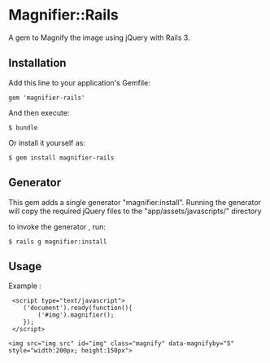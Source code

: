 # Magnifier::Rails


A gem to Magnify the image using jQuery with Rails 3.

## Installation

Add this line to your application's Gemfile:

    gem 'magnifier-rails'

And then execute:

    $ bundle 

Or install it yourself as:

    $ gem install magnifier-rails


## Generator

This gem adds a single generator "magnifier:install". Running the generator will copy the required jQuery files to the "app/assets/javascripts/" directory

to invoke the generator , run: 

	$ rails g magnifier:install

## Usage

Example : 

	 <script type="text/javascript">
  		('document').ready(function(){
  			('#img').magnifier();
  		});
 	 </script>

  	<img src="img src" id="img" class="magnify" data-magnifyby="5" style="width:200px; height:150px">



